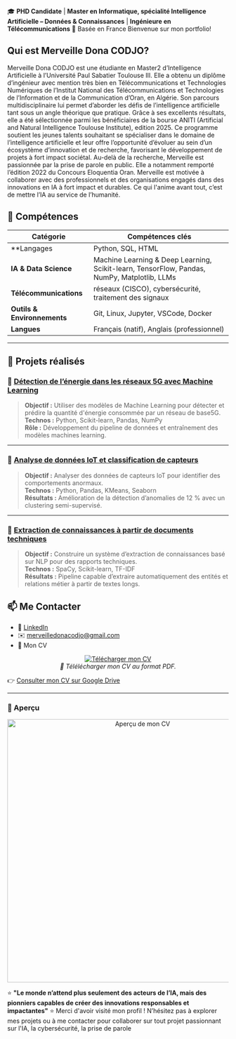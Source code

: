 🎓 **PHD Candidate** | **Master en Informatique, spécialité Intelligence Artificielle – Données & Connaissances**  | **Ingénieure en Télécommunications**
📍 Basée en France 
Bienvenue sur mon portfolio!

## Qui est Merveille Dona CODJO?
Merveille Dona CODJO est une étudiante en Master2 d’Intelligence Artificielle à l’Université Paul Sabatier Toulouse III. Elle a obtenu un diplôme d’ingénieur avec mention très bien en Télécommunications et Technologies Numériques de l’Institut National des Télécommunications et Technologies de l’Information et de la Communication d’Oran, en Algérie. Son parcours multidisciplinaire lui permet d’aborder les défis de l’intelligence artificielle tant sous un angle théorique que pratique.
Grâce à ses excellents résultats, elle a été sélectionnée parmi les bénéficiaires de la bourse ANITI (Artificial and Natural Intelligence Toulouse Institute), edition 2025. Ce programme soutient les jeunes talents souhaitant se spécialiser dans le domaine de l’intelligence artificielle et leur offre l’opportunité d’évoluer au sein d’un écosystème d’innovation et de recherche, favorisant le développement de projets à fort impact sociétal.
Au-delà de la recherche, Merveille est passionnée par la prise de parole en public. Elle a notamment remporté l’édition 2022 du Concours Eloquentia Oran. Merveille est motivée à collaborer avec des professionnels et des organisations engagés dans des innovations en IA à fort impact et durables.  Ce qui l'anime avant tout, c’est de mettre l’IA au service de l’humanité.


## 🧠 Compétences

| Catégorie | Compétences clés |
|------------|-----------------|
| **Langages | Python, SQL, HTML|
| **IA & Data Science** | Machine Learning & Deep Learning, Scikit-learn, TensorFlow, Pandas, NumPy, Matplotlib, LLMs |
| **Télécommunications** | réseaux (CISCO), cybersécurité, traitement des signaux |
| **Outils & Environnements** | Git, Linux, Jupyter, VSCode, Docker |
| **Langues** | Français (natif), Anglais (professionnel) |

---

## 📂 Projets réalisés

### 🔹 [Détection de l’énergie dans les réseaux 5G avec Machine Learning](https://github.com/merveille-dona/5g-energy-detection)
> **Objectif :** Utiliser des modèles de Machine Learning pour détecter et prédire la quantité d'énergie consommée par un réseau de base5G.  
> **Technos :** Python, Scikit-learn, Pandas, NumPy   
> **Rôle :** Développement du pipeline de données et entraînement des modèles machines learning.  

---

### 🔹 [Analyse de données IoT et classification de capteurs](https://github.com/merveille-dona/iot-sensor-analysis)
> **Objectif :** Analyser des données de capteurs IoT pour identifier des comportements anormaux.  
> **Technos :** Python, Pandas, KMeans, Seaborn  
> **Résultats :** Amélioration de la détection d’anomalies de 12 % avec un clustering semi-supervisé.  
---

### 🔹 [Extraction de connaissances à partir de documents techniques](https://github.com/merveille-dona/knowledge-extraction-ai)
> **Objectif :** Construire un système d’extraction de connaissances basé sur NLP pour des rapports techniques.  
> **Technos :** SpaCy, Scikit-learn, TF-IDF  
> **Résultats :** Pipeline capable d’extraire automatiquement des entités et relations métier à partir de textes longs.  


## 📫 Me Contacter
- 💼 [LinkedIn](https://www.linkedin.com/in/merveillecodjo)  
- ✉️ [merveilledonacodjo@gmail.com](mailto:merveilledonacodjo@gmail.com)
- 📄 Mon CV

<p align="center">
  <a href="docs/CV.pdf">
    <img src="https://img.shields.io/badge/CV-Télécharger-orange?style=for-the-badge&logo=adobeacrobatreader&logoColor=white" alt="Télécharger mon CV">
  </a>
  <br/>
  <em>📌 Télélécharger mon CV au format PDF.</em>
</p>

👉 [Consulter mon CV sur Google Drive](https://drive.google.com/your-lien-CV)

---

### 👀 Aperçu

<p align="center">
  <img src="./assets/CV_preview.png" alt="Aperçu de mon CV" width="600">
</p>


⭐ **"Le monde n’attend plus seulement des acteurs de l’IA, mais des pionniers capables de créer des innovations responsables et impactantes"** ⭐
Merci d'avoir visité mon profil ! N’hésitez pas à explorer mes projets ou à me contacter pour collaborer sur tout projet passionnant sur l'IA, la cybersécurité, la prise de parole
